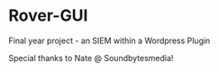 # Rover-GUI
Final year project - an SIEM within a Wordpress Plugin

Special thanks to Nate @ Soundbytesmedia!
